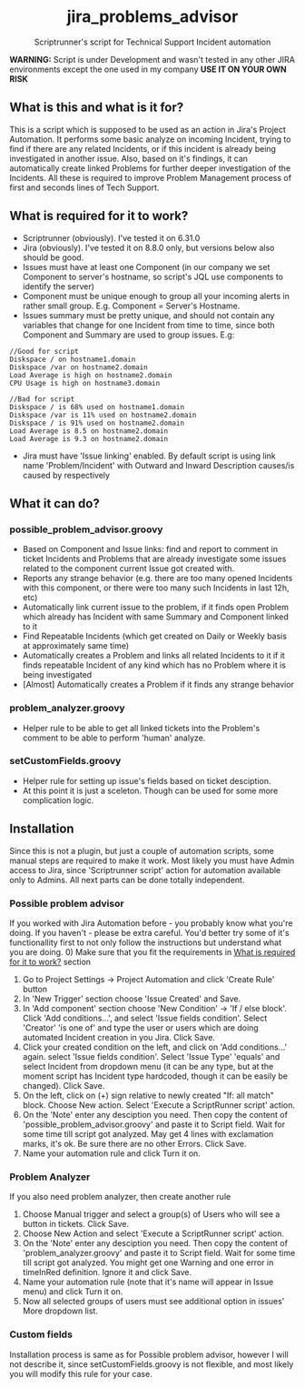 <h1 align="center">jira_problems_advisor</h1>

<div align="center">Scriptrunner's script for Technical Support Incident automation</div>

**WARNING:** Script is under Development and wasn't tested in any other JIRA environments except the one used in my company
**USE IT ON YOUR OWN RISK**

## What is this and what is it for?️

This is a script which is supposed to be used as an action in Jira's Project Automation.
It performs some basic analyze on incoming Incident, trying to find if there are any related Incidents, or if this incident is already being investigated in another issue.
Also, based on it's findings, it can automatically create linked Problems for further deeper investigation of the Incidents.
All these is required to improve Problem Management process of first and seconds lines of Tech Support.

## What is required for it to work?

- Scriptrunner (obviously). I've tested it on 6.31.0
- Jira (obviously). I've tested it on 8.8.0 only, but versions below also should be good.
- Issues must have at least one Component (in our company we set Component to server's hostname, so script's JQL use components to identify the server)
- Component must be unique enough to group all your incoming alerts in rather small group. E.g. Component = Server's Hostname.
- Issues summary must be pretty unique, and should not contain any variables that change for one Incident from time to time, since both Component and Summary are used to group issues. E.g:

```
//Good for script
Diskspace / on hostname1.domain
Diskspace /var on hostname2.domain
Load Average is high on hostname2.domain
CPU Usage is high on hostname3.domain
```

```
//Bad for script
Diskspace / is 68% used on hostname1.domain
Diskspace /var is 11% used on hostname2.domain
Diskspace / is 91% used on hostname2.domain
Load Average is 8.5 on hostname2.domain
Load Average is 9.3 on hostname2.domain
```
- Jira must have 'Issue linking' enabled. By default script is using link name 'Problem/Incident' with Outward and Inward Description causes/is caused by respectively

## What it can do?
### possible_problem_advisor.groovy
- Based on Component and Issue links: find and report to comment in ticket Incidents and Problems that are already investigate some issues related to the component current Issue got created with.
- Reports any strange behavior (e.g. there are too many opened Incidents with this component, or there were too many such Incidents in last 12h, etc)
- Automatically link current issue to the problem, if it finds open Problem which already has Incident with same Summary and Component linked to it
- Find Repeatable Incidents (which get created on Daily or Weekly basis at approximately same time)
- Automatically creates a Problem and links all related Incidents to it if it finds repeatable Incident of any kind which has no Problem where it is being investigated
- [Almost] Automatically creates a Problem if it finds any strange behavior
### problem_analyzer.groovy
- Helper rule to be able to get all linked tickets into the Problem's comment to be able to perform 'human' analyze.
### setCustomFields.groovy
- Helper rule for setting up issue's fields based on ticket desciption. 
- At this point it is just a sceleton. Though can be used for some more complication logic.

## Installation
Since this is not a plugin, but just a couple of automation scripts, some manual steps are required to make it work. Most likely you must have Admin access to Jira, since 'Scriptrunner script' action for automation available only to Admins.
All next parts can be done totally independent.
### Possible problem advisor
If you worked with Jira Automation before - you probably know what you're doing. If you haven't - please be extra careful. You'd better try some of it's functionallity first to not only follow the instructions but understand what you are doing.
0) Make sure that you fit the requirements in [What is required for it to work?](#what-is-required-for-it-to-work) section
1) Go to Project Settings -> Project Automation and click 'Create Rule' button
2) In 'New Trigger' section choose 'Issue Created' and Save.
3) In 'Add component' section choose 'New Condition' -> 'If / else block'. Click 'Add conditions...', and select 'Issue fields condition'. Select 'Creator' 'is one of' and type the user or users which are doing automated Incident creation in you Jira. Click Save.
4) Click your created condition on the left, and click on 'Add conditions...' again. select 'Issue fields condition'. Select 'Issue Type' 'equals' and select Incident from dropdown menu (it can be any type, but at the moment script has Incident type hardcoded, though it can be easily be changed). Click Save.
5) On the left, click on (+) sign relative to newly created "If: all match" block. Choose New action. Select 'Execute a ScriptRunner script' action.
6) On the 'Note' enter any desciption you need. Then copy the content of 'possible_problem_advisor.groovy' and paste it to Script field. Wait for some time till script got analyzed. May get 4 lines with exclamation marks, it's ok. Be sure there are no other Errors. Click Save.
7) Name your automation rule and click Turn it on.
### Problem Analyzer
If you also need problem analyzer, then create another rule
1) Choose Manual trigger and select a group(s) of Users who will see a button in tickets. Click Save.
2) Choose New Action and select 'Execute a ScriptRunner script' action.
3) On the 'Note' enter any desciption you need. Then copy the content of 'problem_analyzer.groovy' and paste it to Script field. Wait for some time till script got analyzed. You might get one Warning and one error in timeInRed definition. Ignore it and click Save.
4) Name your automation rule (note that it's name will appear in Issue menu) and click Turn it on.
5) Now all selected groups of users must see additional option in issues' More dropdown list.
### Custom fields
Installation process is same as for Possible problem advisor, however I will not describe it, since setCustomFields.groovy is not flexible, and most likely you will modify this rule for your case.